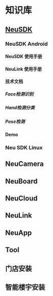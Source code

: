 # 知识库

## [NeuSDK](neusdk/README.md)
### NeuSDK Android
#### NeuSDK 使用手册
#### NeuLink 使用手册
#### 技术文档
##### Face检测识别
##### Hand检测分类
##### Pose检测
#### Demo
### Neu SDK Linux
## NeuCamera
## NeuBoard
## NeuCloud
## NeuLink
## NeuApp
## Tool
## 门店安装
## 智能楼宇安装
